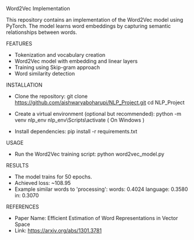 Word2Vec Implementation

This repository contains an implementation of the Word2Vec model using PyTorch. The model learns word embeddings by capturing semantic relationships between words.

FEATURES
- Tokenization and vocabulary creation
- Word2Vec model with embedding and linear layers
- Training using Skip-gram approach
- Word similarity detection

INSTALLATION

- Clone the repository:
  git clone https://github.com/aishwaryaboharupi/NLP_Project.git
  cd NLP_Project

- Create a virtual environment (optional but recommended):
  python -m venv nlp_env
  nlp_env\Scripts\activate     ( On Windows )
  
- Install dependencies:
  pip install -r requirements.txt

  
USAGE
- Run the Word2Vec training script:
  python word2vec_model.py

RESULTS
- The model trains for 50 epochs.
- Achieved loss: ~108.95
- Example similar words to 'processing':
    words: 0.4024
    language: 0.3580
    in: 0.3070

REFERENCES
- Paper Name: Efficient Estimation of Word Representations in Vector Space
- Link: https://arxiv.org/abs/1301.3781
